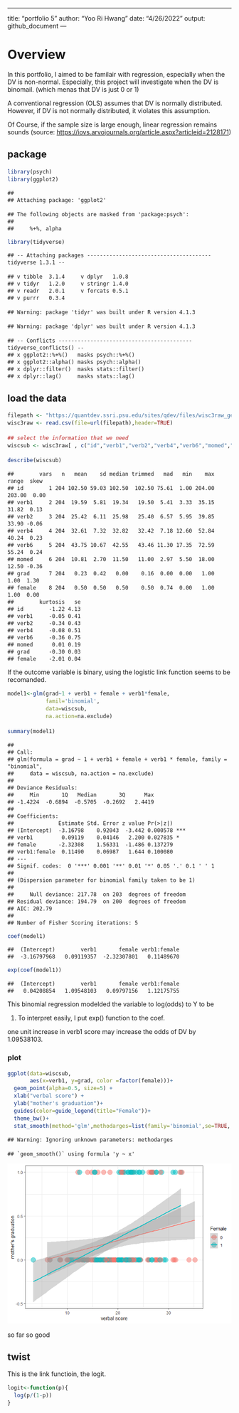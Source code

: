 ------------------------------------------------------------------------

title: “portfolio 5” author: “Yoo Ri Hwang” date: “4/26/2022” output:
github_document —

# Overview

In this portfolio, I aimed to be familair with regression, especially
when the DV is non-normal. Especially, this project will investigate
when the DV is binomail. (which menas that DV is just 0 or 1)

A conventional regression (OLS) assumes that DV is normally distributed.
However, if DV is not normally distributed, it violates this assumption.

Of Course, if the sample size is large enough, linear regression remains
sounds (source:
<https://iovs.arvojournals.org/article.aspx?articleid=2128171>)

## package

``` r
library(psych)
library(ggplot2)
```

    ## 
    ## Attaching package: 'ggplot2'

    ## The following objects are masked from 'package:psych':
    ## 
    ##     %+%, alpha

``` r
library(tidyverse)
```

    ## -- Attaching packages --------------------------------------- tidyverse 1.3.1 --

    ## v tibble  3.1.4     v dplyr   1.0.8
    ## v tidyr   1.2.0     v stringr 1.4.0
    ## v readr   2.0.1     v forcats 0.5.1
    ## v purrr   0.3.4

    ## Warning: package 'tidyr' was built under R version 4.1.3

    ## Warning: package 'dplyr' was built under R version 4.1.3

    ## -- Conflicts ------------------------------------------ tidyverse_conflicts() --
    ## x ggplot2::%+%()   masks psych::%+%()
    ## x ggplot2::alpha() masks psych::alpha()
    ## x dplyr::filter()  masks stats::filter()
    ## x dplyr::lag()     masks stats::lag()

## load the data

``` r
filepath <- "https://quantdev.ssri.psu.edu/sites/qdev/files/wisc3raw_gender.csv"
wisc3raw <- read.csv(file=url(filepath),header=TRUE)

## select the information that we need
wiscsub <- wisc3raw[ , c("id","verb1","verb2","verb4","verb6","momed","grad", "female")]

describe(wiscsub)
```

    ##        vars   n   mean    sd median trimmed   mad   min    max  range  skew
    ## id        1 204 102.50 59.03 102.50  102.50 75.61  1.00 204.00 203.00  0.00
    ## verb1     2 204  19.59  5.81  19.34   19.50  5.41  3.33  35.15  31.82  0.13
    ## verb2     3 204  25.42  6.11  25.98   25.40  6.57  5.95  39.85  33.90 -0.06
    ## verb4     4 204  32.61  7.32  32.82   32.42  7.18 12.60  52.84  40.24  0.23
    ## verb6     5 204  43.75 10.67  42.55   43.46 11.30 17.35  72.59  55.24  0.24
    ## momed     6 204  10.81  2.70  11.50   11.00  2.97  5.50  18.00  12.50 -0.36
    ## grad      7 204   0.23  0.42   0.00    0.16  0.00  0.00   1.00   1.00  1.30
    ## female    8 204   0.50  0.50   0.50    0.50  0.74  0.00   1.00   1.00  0.00
    ##        kurtosis   se
    ## id        -1.22 4.13
    ## verb1     -0.05 0.41
    ## verb2     -0.34 0.43
    ## verb4     -0.08 0.51
    ## verb6     -0.36 0.75
    ## momed      0.01 0.19
    ## grad      -0.30 0.03
    ## female    -2.01 0.04

If the outcome variable is binary, using the logistic link function
seems to be recomanded.

``` r
model1<-glm(grad~1 + verb1 + female + verb1*female, 
            famil='binomial',
            data=wiscsub,
            na.action=na.exclude)

summary(model1)
```

    ## 
    ## Call:
    ## glm(formula = grad ~ 1 + verb1 + female + verb1 * female, family = "binomial", 
    ##     data = wiscsub, na.action = na.exclude)
    ## 
    ## Deviance Residuals: 
    ##     Min       1Q   Median       3Q      Max  
    ## -1.4224  -0.6894  -0.5705  -0.2692   2.4419  
    ## 
    ## Coefficients:
    ##              Estimate Std. Error z value Pr(>|z|)    
    ## (Intercept)  -3.16798    0.92043  -3.442 0.000578 ***
    ## verb1         0.09119    0.04146   2.200 0.027835 *  
    ## female       -2.32308    1.56331  -1.486 0.137279    
    ## verb1:female  0.11490    0.06987   1.644 0.100080    
    ## ---
    ## Signif. codes:  0 '***' 0.001 '**' 0.01 '*' 0.05 '.' 0.1 ' ' 1
    ## 
    ## (Dispersion parameter for binomial family taken to be 1)
    ## 
    ##     Null deviance: 217.78  on 203  degrees of freedom
    ## Residual deviance: 194.79  on 200  degrees of freedom
    ## AIC: 202.79
    ## 
    ## Number of Fisher Scoring iterations: 5

``` r
coef(model1)
```

    ##  (Intercept)        verb1       female verb1:female 
    ##  -3.16797968   0.09119357  -2.32307801   0.11489670

``` r
exp(coef(model1))
```

    ##  (Intercept)        verb1       female verb1:female 
    ##   0.04208854   1.09548103   0.09797156   1.12175755

This binomial regression modelded the variable to log(odds) to Y to be
1. To interpret easily, I put exp() function to the coef.

one unit increase in verb1 score may increase the odds of DV by
1.09538103.

### plot

``` r
ggplot(data=wiscsub,
       aes(x=verb1, y=grad, color =factor(female)))+
  geom_point(alpha=0.5, size=5) +
  xlab("verbal score") + 
  ylab("mother's graduation")+
  guides(color=guide_legend(title="Female"))+
  theme_bw()+
  stat_smooth(method='glm',methodarges=list(family='binomial',se=TRUE, fullrange=TRUE))
```

    ## Warning: Ignoring unknown parameters: methodarges

    ## `geom_smooth()` using formula 'y ~ x'

![](portfolio5_files/figure-gfm/unnamed-chunk-5-1.png)<!-- -->

so far so good

## twist

This is the link functioin, the logit.

``` r
logit<-function(p){
  log(p/(1-p))
}
```
